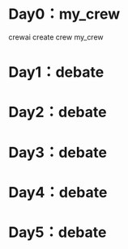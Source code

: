 # Day0：my_crew
crewai create crew my_crew

# Day1：debate

# Day2：debate

# Day3：debate

# Day4：debate

# Day5：debate
